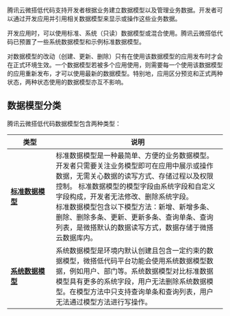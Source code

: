 ﻿腾讯云微搭低代码支持开发者根据业务建立数据模型以及管理业务数据。开发者可以通过开发应用并引用相关数据模型来显示或操作这些业务数据。

开发应用时，可以使用标准、系统（只读）数据模型或混合使用。腾讯云微搭低代码已预置了一些系统数据模型和示例标准数据模型。

<dx-alert infotype="notice" title="">
对数据模型的改动（创建、更新、删除）只有在使用该数据模型的应用发布时才会在正式环境生效。一个数据模型若被多个应用使用，则需要每一个使用该数据模型的应用重新发布，才可以使用最新的数据模型。特别地，应用区分预览和正式两种状态，两种状态使用的数据模型亦互不影响。
</dx-alert>

## 数据模型分类 [](id:type)

腾讯云微搭低代码数据模型包含两种类型：
<table>
    <thead>
    <tr>
        <th>类型</th>
        <th>说明</th>
    </tr>
    </thead>
    <tbody>
    <tr>
        <td style = "width:21%"><a href='https://cloud.tencent.com/document/product/1301/68442'><b>标准数据模型<b></a></td>
        <td>标准数据模型是一种最简单、方便的业务数据模型。开发者只需要关注业务模型即可在应用中展示或操作数据，无需关心数据的读写方式、存储过程以及权限控制。
标准数据模型的模型字段由系统字段和自定义字段构成，开发者无法修改、删除系统字段。<br>标准数据模型包含以下模型方法：新增、新增多条、删除、删除多条、更新、更新多条、查询单条、查询列表，是微搭默认的数据读写方式，数据存储于微搭云数据库内。</td>
    </tr>
    <tr>
        <td><a href='https://cloud.tencent.com/document/product/1301/68444'><b>系统数据模型<b></a></td>
        <td>系统数据模型是环境内默认创建且包含一定约束的数据模型，微搭低代码平台功能会使用系统数据模型数据，例如用户、部门等。系统数据模型对比标准数据模型具有更多的系统字段，用户无法删除系统数据模型。在模型方法中只支持查询单条和查询列表，用户无法通过模型方法进行写操作。</td>
    </tr>
    </tbody>
</table>

